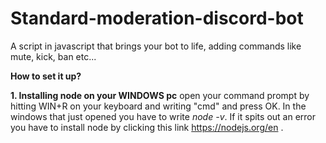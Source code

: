 # Standard-moderation-discord-bot
A script in javascript that brings your bot to life, adding commands like mute, kick, ban etc...

**How to set it up?**

**1. Installing node on your WINDOWS pc**
  open your command prompt by hitting WIN+R on your keyboard and writing "cmd" and press OK. In  the windows that just opened you have to
  write _node -v_. If it spits out an error you have to install node by clicking this link https://nodejs.org/en .

  
